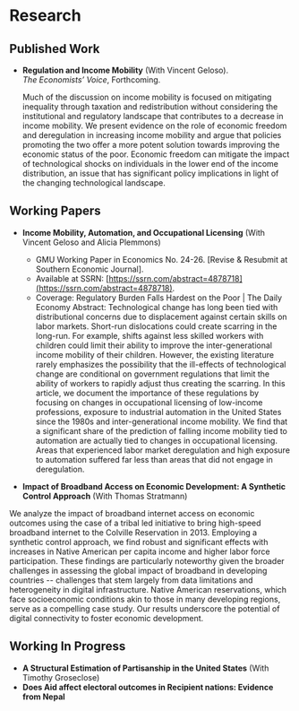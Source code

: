 

# Research

## Published Work
- **Regulation and Income Mobility** (With Vincent Geloso).  
  *The Economists’ Voice*, Forthcoming.

  Much of the discussion on income mobility is focused on mitigating inequality through
taxation and redistribution without considering the institutional and regulatory landscape that
contributes to a decrease in income mobility. We present evidence on the role of economic
freedom and deregulation in increasing income mobility and argue that policies promoting the
two offer a more potent solution towards improving the economic status of the poor. Economic
freedom can mitigate the impact of technological shocks on individuals in the lower end of the
income distribution, an issue that has significant policy implications in light of the changing
technological landscape.
  

## Working Papers
- **Income Mobility, Automation, and Occupational Licensing** (With Vincent Geloso and Alicia Plemmons)  
  - GMU Working Paper in Economics No. 24-26. [Revise & Resubmit at Southern Economic Journal].  
  - Available at SSRN: [https://ssrn.com/abstract=4878718](https://ssrn.com/abstract=4878718).  
  - Coverage: Regulatory Burden Falls Hardest on the Poor | The Daily Economy
  Abstract: Technological change has long been tied with distributional concerns due to displacement against certain skills on labor markets. Short-run dislocations could create scarring in the long-run. For example, shifts against less skilled workers with children could limit their ability to improve the inter-generational income mobility of their children. However, the existing literature rarely emphasizes the possibility that the ill-effects of technological change are conditional on government regulations that limit the ability of workers to rapidly adjust thus creating the scarring. In this article, we document the importance of these regulations by focusing on changes in occupational licensing of low-income professions, exposure to industrial automation in the United States since the 1980s and inter-generational income mobility. We find that a significant share of the prediction of falling income mobility tied to automation are actually tied to changes in occupational licensing. Areas that experienced labor market deregulation and high exposure to automation suffered far less than areas that did not engage in deregulation.

- **Impact of Broadband Access on Economic Development: A Synthetic Control Approach** (With Thomas Stratmann)

We analyze the impact of broadband internet access on economic outcomes using the case of a tribal led initiative to bring high-speed broadband internet to the Colville Reservation in 2013. Employing a synthetic control approach, we find robust and significant effects with increases in Native American per capita income and higher labor force participation. These findings are particularly noteworthy given the broader challenges in assessing the  global impact of broadband in developing countries -- challenges that stem largely from data limitations and heterogeneity in digital infrastructure. Native American reservations, which face socioeconomic conditions akin to those in many developing regions, serve as a compelling case study. Our results underscore the potential of digital connectivity to foster economic development.

## Working In Progress
- **A Structural Estimation of Partisanship in the United States** (With Timothy Groseclose)
- **Does Aid affect electoral outcomes in Recipient nations: Evidence from Nepal**
